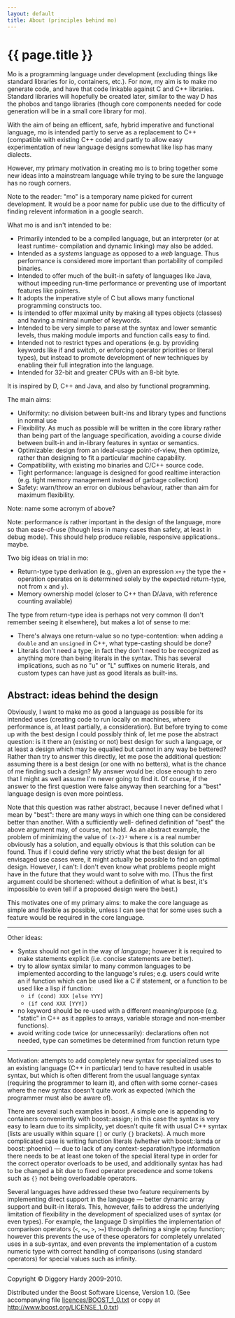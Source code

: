 ```yaml
---
layout: default
title: About (principles behind mo)
---
```

{{ page.title }}
================

Mo is a programming language under development (excluding things like standard libraries for io,
containers, etc.). For now, my aim is to make mo generate code, and have that code linkable against
C and C++ libraries. Standard libraries will hopefully be created later, similar to the way D has
the phobos and tango libraries (though core components needed for code generation will be in a small
core library for mo).

With the aim of being an efficent, safe, hybrid imperative and functional language, mo is intended
partly to serve as a replacement to C++ (compatible with existing C++ code) and partly to allow
easy experimentation of new language designs somewhat like lisp has many dialects.

However, my primary motivation in creating mo is to bring together some new ideas into a mainstream
language while trying to be sure the language has no rough corners.

Note to the reader: "mo" is a temporary name picked for current development.
It would be a poor name for public use due to the difficulty of finding relevent information in a
google search.

What mo is and isn't intended to be:

*   Primarily intended to be a compiled language, but an interpreter (or at least runtime-
    compilation and dynamic linking) may also be added.
*   Intended as a _systems_ language as opposed to a _web_ language. Thus performance is
    considered more important than portability of compiled binaries.
*   Intended to offer much of the built-in safety of languages like Java, without impeeding
    run-time performance or preventing use of important features like pointers.
*   It adopts the imperative style of C but allows many functional programming constructs too.
*   Is intended to offer maximal unity by making all types objects (classes) and having a
    minimal number of keywords.
*   Intended to be very simple to parse at the syntax and lower semantic levels, thus making module
    imports and function calls easy to find.
*   Intended not to restrict types and operations (e.g. by providing keywords like if and switch,
    or enforcing operator priorities or literal types), but instead to promote development of new
    techniques by enabling their full integration into the language.
*   Intended for 32-bit and greater CPUs with an 8-bit byte.

It is inspired by D, C++ and Java, and also by functional programming.

The main aims:

*   Uniformity: no division between built-ins and library types and functions in normal use
*   Flexibility. As much as possible will be written in the core library rather than being part of
    the language specification, avoiding a course divide between built-in and in-library features
    in syntax or semantics.
*   Optimizable: design from an ideal-usage point-of-view, then optimize, rather than designing to
    fit a particular machine capability.
*   Compatibility, with existing mo binaries and C/C++ source code.
*   Tight performance: language is designed for good realtime interaction (e.g. tight memory
    management instead of garbage collection)
*   Safety: warn/throw an error on dubious behaviour, rather than aim for maximum flexibility.

Note: name some acronym of above?

Note: performance _is_ rather important in the design of the language, more so than ease-of-use
(though less in many cases than safety, at least in debug mode). This should help produce reliable,
responsive applications.. maybe.

Two big ideas on trial in mo:

*   Return-type type derivation (e.g., given an expression `x+y` the type the `+` operation operates
    on is determined solely by the expected return-type, not from `x` and `y`).
*   Memory ownership model (closer to C++ than D/Java, with reference counting available)

The type from return-type idea is perhaps not very common (I don't remember seeing it elsewhere),
but makes a lot of sense to me:

*   There's always one return-value so no type-contention: when adding a `double` and an `unsigned`
    in C++, what type-casting should be done?
*   Literals don't need a type; in fact they don't need to be recognized as anything more than
    being literals in the syntax. This has several implications, such as no "u" or "L" suffixes on
    numeric literals, and custom types can have just as good literals as built-ins.


Abstract: ideas behind the design
-----------------------------------------------------

Obviously, I want to make mo as good a language as possible for its intended uses (creating code to
run locally on machines, where performance is, at least partially, a consideration). But before
trying to come up with the best design I could possibly think of, let me pose the abstract question:
is it there an (existing or not) best design for such a language, or at least a design which may be
equalled but cannot in any way be bettered? Rather than try to answer this directly, let me pose the
additional question: assuming there is a best design (or one with no betters), what is the chance of
me finding such a design? My answer would be: close enough to zero that I might as well assume I'm
never going to find it. Of course, if the answer to the first question were false anyway then
searching for a "best" language design is even more pointless.

Note that this question was rather abstract, because I never defined what I mean by "best": there
are many ways in which one thing can be considered better than another. With a sufficiently well-
defined definition of "best" the above argument may, of course, not hold. As an abstract example,
the problem of minimizing the value of `(x-2)²` where `x` is a real number obviously has a solution,
and equally obvious is that this solution can be found. Thus if I could define very strictly what
the best design for all envisaged use cases were, it might actually be possible to find an optimal
design. However, I can't: I don't even know what problems people might have in the future that they
would want to solve with mo. (Thus the first argument could be shortened: without a definition of
what is best, it's impossible to even tell if a proposed design were the best.)

This motivates one of my primary aims: to make the core language as simple and flexible as possible,
unless I can see that for some uses such a feature would be required in the core language.

----

Other ideas:

*   Syntax should not get in the way of _language_; however it is required to make statements explicit (i.e. concise statements are better).
*   try to allow syntax similar to many common languages to be implemented according to the language's rules; e.g. users could write an if function which can be used like a C if statement, or a function to be used like a lisp if function:
    *   `if (cond) XXX [else YYY]`
    *   `(if cond XXX [YYY])`
*   no keyword should be re-used with a different meaning/purpose (e.g. "static" in C++ as it applies to arrays, variable storage and non-member functions).
*   avoid writing code twice (or unnecessarily): declarations often not needed, type can sometimes be determined from function return type

----

Motivation: attempts to add completely new syntax for specialized uses to an existing language (C++
in particular) tend to have resulted in usable syntax, but which is often different from the usual
language syntax (requiring the programmer to learn it), and often with some corner-cases where the
new syntax doesn't quite work as expected (which the programmer must also be aware of).

There are several such examples in boost. A simple one is appending to containers conveniently with
boost::assign; in this case the syntax is very easy to learn due to its simplicity, yet doesn't
quite fit with usual C++ syntax (lists are usually within square `[]` or curly `{}` brackets). A
much more complicated case is writing function literals (whether with boost::lamda or
boost::phoenix) — due to lack of any context-separation/type information there needs to be at least
one token of the special literal type in order for the correct operator overloads to be used, and
additionally syntax has had to be changed a bit due to fixed operator precedence and some tokens
such as  `{}` not being overloadable operators.

Several languages have addressed these two feature requirements by implementing direct support in
the language — better dynamic array support and built-in literals. This, however, fails to address
the underlying limitation of flexibility in the development of specialized uses of syntax (or even
types). For example, the language D simplifies the implementation of comparison operators (`<`,
`<=`, `>`, `>=`) through defining a single `opCmp` function; however this prevents the use of these
operators for completely unrelated uses in a sub-syntax, and even prevents the implementation of a
custom numeric type with correct handling of comparisons (using standard operators) for special
values such as infinity.

---

Copyright © Diggory Hardy 2009-2010.

Distributed under the Boost Software License, Version 1.0.
(See accompanying file [licences/BOOST_1_0.txt]({{site.root}}/licences/BOOST_1_0.txt) or copy at <http://www.boost.org/LICENSE_1_0.txt>)

